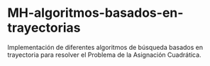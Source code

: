 # MH-algoritmos-basados-en-trayectorias
Implementación de diferentes algoritmos de búsqueda basados en trayectoria para resolver el Problema de la Asignación Cuadrática.
